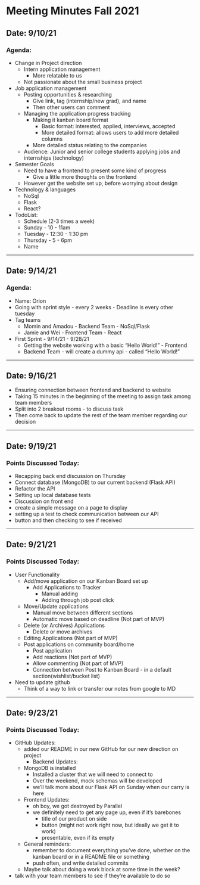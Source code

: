 # Meeting Minutes Fall 2021

## Date: 9/10/21

### Agenda:

- Change in Project direction
  - Intern application management
    - More relatable to us
  - Not passionate about the small business project
- Job application management
  - Posting opportunities & researching
    - Give link, tag (internship/new grad), and name
    - Then other users can comment
  - Managing the application progress tracking
    - Making it kanban board format
      - Basic format: interested, applied, interviews, accepted
      - More detailed format: allows users to add more detailed columns
    - More detailed status relating to the companies
  - Audience: Junior and senior college students applying jobs and internships (technology)
- Semester Goals
  - Need to have a frontend to present some kind of progress
    - Give a little more thoughts on the frontend
  - However get the website set up, before worrying about design
- Technology & languages
  - NoSql
  - Flask
  - React?
- TodoList:
  - Schedule (2-3 times a week)
  - Sunday - 10 - 11am
  - Tuesday - 12:30 - 1:30 pm
  - Thursday - 5 - 6pm
  - Name

---

## Date: 9/14/21

### Agenda:

- Name: Orion
- Going with sprint style - every 2 weeks - Deadline is every other tuesday
- Tag teams
  - Momin and Amadou - Backend Team - NoSql/Flask
  - Jamie and Wei - Frontend Team - React
- First Sprint - 9/14/21 - 9/28/21
  - Getting the website working with a basic “Hello World!” - Frontend
  - Backend Team - will create a dummy api - called “Hello World!”

---

## Date: 9/16/21

- Ensuring connection between frontend and backend to website
- Taking 15 minutes in the beginning of the meeting to assign task among team members
- Split into 2 breakout rooms - to discuss task
- Then come back to update the rest of the team member regarding our decision

---

## Date: 9/19/21

### Points Discussed Today:

- Recapping back end discussion on Thursday
- Connect database (MongoDB) to our current backend (Flask API)
- Refactor the API
- Setting up local database tests
- Discussion on front end
- create a simple message on a page to display
- setting up a test to check communication between our API
- button and then checking to see if received

---

## Date: 9/21/21

### Points Discussed Today:

- User Functionality
  - Add/move application on our Kanban Board set up
    - Add Applications to Tracker
      - Manual adding
      - Adding through job post click
  - Move/Update applications
    - Manual move between different sections
    - Automatic move based on deadline (Not part of MVP)
  - Delete (or Archives) Applications
    - Delete or move archives
  - Editing Applications (Not part of MVP)
  - Post applications on community board/home
    - Post application
    - Add reactions (Not part of MVP)
    - Allow commenting (Not part of MVP)
    - Connection between Post to Kanban Board - in a default section(wishlist/bucket list)
- Need to update github
  - Think of a way to link or transfer our notes from google to MD

---

## Date: 9/23/21
### Points Discussed Today:
- GitHub Updates:
  - added our README in our new GitHub for our new direction on project
    - Backend Updates:
  - MongoDB is installed
    - Installed a cluster that we will need to connect to
    - Over the weekend, mock schemas will be developed
    - we’ll talk more about our Flask API on Sunday when our carry is here
  - Frontend Updates:
    - oh boy, we got destroyed by Parallel
    - we definitely need to get any page up, even if it’s barebones
      - title of our product on side
      - button (might not work right now, but ideally we get it to work)
      - presentable, even if its empty
  - General reminders:
    - remember to document everything you’ve done, whether on the kanban board or in a README file or something
    - push often, and write detailed commits
  - Maybe talk about doing a work block at some time in the week?
- talk with your team members to see if they’re available to do so
